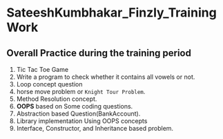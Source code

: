 # SateeshKumbhakar_Finzly_TrainingWork

## Overall Practice during the training period

1. Tic Tac Toe Game
2. Write a program to check whether it contains all vowels or not.
3. Loop concept  question
4. horse move problem or `Knight Tour Problem`.
5. Method Resolution concept.
6. **OOPS** based on Some coding questions.
7. Abstraction based Question(BankAccount).
8. Library implementation Using OOPS concepts
9. Interface, Constructor, and Inheritance based problem.

